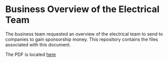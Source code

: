 # Business Overview of the Electrical Team
The business team requested an overview of the electrical team to send
to companies to gain sponsorship money. This repository contains the
files associated with this document.

The PDF is located [here](overview.pdf)
